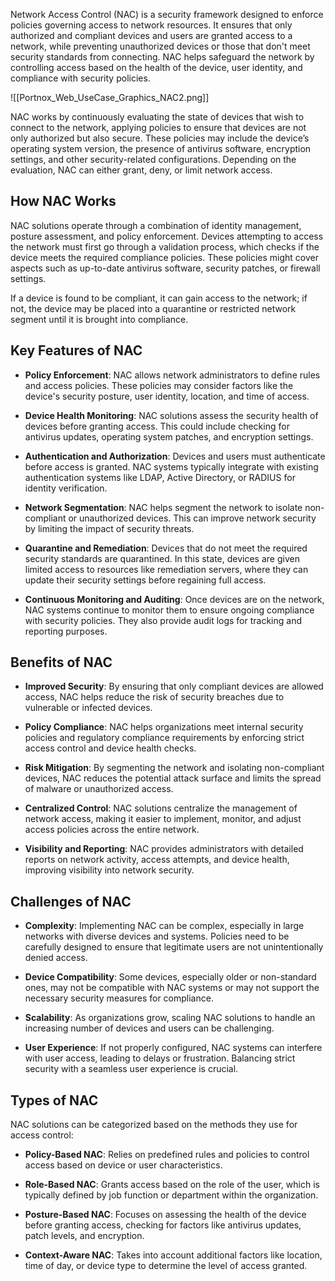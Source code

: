 Network Access Control (NAC) is a security framework designed to enforce policies governing access to network resources. It ensures that only authorized and compliant devices and users are granted access to a network, while preventing unauthorized devices or those that don't meet security standards from connecting. NAC helps safeguard the network by controlling access based on the health of the device, user identity, and compliance with security policies.

![[Portnox_Web_UseCase_Graphics_NAC2.png]]

NAC works by continuously evaluating the state of devices that wish to connect to the network, applying policies to ensure that devices are not only authorized but also secure. These policies may include the device’s operating system version, the presence of antivirus software, encryption settings, and other security-related configurations. Depending on the evaluation, NAC can either grant, deny, or limit network access.

## **How NAC Works**

NAC solutions operate through a combination of identity management, posture assessment, and policy enforcement. Devices attempting to access the network must first go through a validation process, which checks if the device meets the required compliance policies. These policies might cover aspects such as up-to-date antivirus software, security patches, or firewall settings.

If a device is found to be compliant, it can gain access to the network; if not, the device may be placed into a quarantine or restricted network segment until it is brought into compliance.

## **Key Features of NAC**

- **Policy Enforcement**: NAC allows network administrators to define rules and access policies. These policies may consider factors like the device's security posture, user identity, location, and time of access.

- **Device Health Monitoring**: NAC solutions assess the security health of devices before granting access. This could include checking for antivirus updates, operating system patches, and encryption settings.

- **Authentication and Authorization**: Devices and users must authenticate before access is granted. NAC systems typically integrate with existing authentication systems like LDAP, Active Directory, or RADIUS for identity verification.

- **Network Segmentation**: NAC helps segment the network to isolate non-compliant or unauthorized devices. This can improve network security by limiting the impact of security threats.

- **Quarantine and Remediation**: Devices that do not meet the required security standards are quarantined. In this state, devices are given limited access to resources like remediation servers, where they can update their security settings before regaining full access.

- **Continuous Monitoring and Auditing**: Once devices are on the network, NAC systems continue to monitor them to ensure ongoing compliance with security policies. They also provide audit logs for tracking and reporting purposes.

## **Benefits of NAC**

- **Improved Security**: By ensuring that only compliant devices are allowed access, NAC helps reduce the risk of security breaches due to vulnerable or infected devices.

- **Policy Compliance**: NAC helps organizations meet internal security policies and regulatory compliance requirements by enforcing strict access control and device health checks.

- **Risk Mitigation**: By segmenting the network and isolating non-compliant devices, NAC reduces the potential attack surface and limits the spread of malware or unauthorized access.

- **Centralized Control**: NAC solutions centralize the management of network access, making it easier to implement, monitor, and adjust access policies across the entire network.

- **Visibility and Reporting**: NAC provides administrators with detailed reports on network activity, access attempts, and device health, improving visibility into network security.

## **Challenges of NAC**

- **Complexity**: Implementing NAC can be complex, especially in large networks with diverse devices and systems. Policies need to be carefully designed to ensure that legitimate users are not unintentionally denied access.

- **Device Compatibility**: Some devices, especially older or non-standard ones, may not be compatible with NAC systems or may not support the necessary security measures for compliance.

- **Scalability**: As organizations grow, scaling NAC solutions to handle an increasing number of devices and users can be challenging.

- **User Experience**: If not properly configured, NAC systems can interfere with user access, leading to delays or frustration. Balancing strict security with a seamless user experience is crucial.

## **Types of NAC**

NAC solutions can be categorized based on the methods they use for access control:

- **Policy-Based NAC**: Relies on predefined rules and policies to control access based on device or user characteristics.

- **Role-Based NAC**: Grants access based on the role of the user, which is typically defined by job function or department within the organization.

- **Posture-Based NAC**: Focuses on assessing the health of the device before granting access, checking for factors like antivirus updates, patch levels, and encryption.

- **Context-Aware NAC**: Takes into account additional factors like location, time of day, or device type to determine the level of access granted.